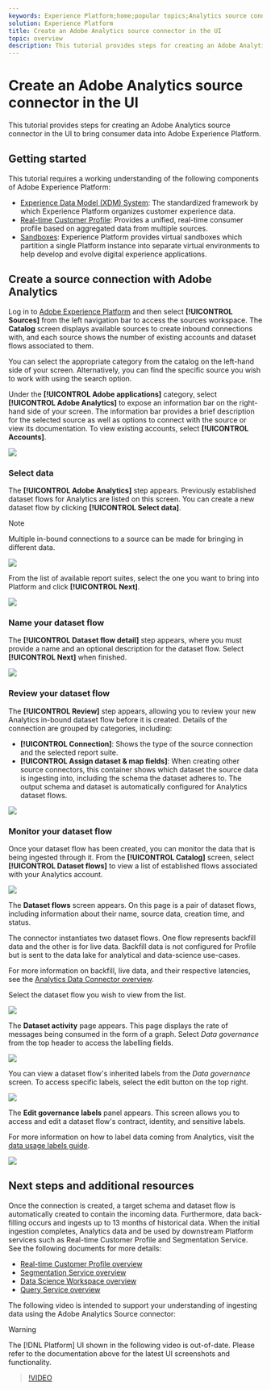 ```yaml
---
keywords: Experience Platform;home;popular topics;Analytics source connector;Analytics connector;Analytics source;analytics
solution: Experience Platform
title: Create an Adobe Analytics source connector in the UI
topic: overview
description: This tutorial provides steps for creating an Adobe Analytics source connector in the UI to bring consumer data into Adobe Experience Platform.
---
```


# Create an Adobe Analytics source connector in the UI

This tutorial provides steps for creating an Adobe Analytics source connector in the UI to bring consumer data into Adobe Experience Platform.

## Getting started

This tutorial requires a working understanding of the following components of Adobe Experience Platform:

*   [Experience Data Model (XDM) System](../../../../../xdm/home.md): The standardized framework by which Experience Platform organizes customer experience data.
*   [Real-time Customer Profile](../../../../../profile/home.md): Provides a unified, real-time consumer profile based on aggregated data from multiple sources.
*   [Sandboxes](../../../../../sandboxes/home.md): Experience Platform provides virtual sandboxes which partition a single Platform instance into separate virtual environments to help develop and evolve digital experience applications.

## Create a source connection with Adobe Analytics

Log in to [Adobe Experience Platform](https://platform.adobe.com) and then select **[!UICONTROL Sources]** from the left navigation bar to access the sources workspace. The **Catalog** screen displays available sources to create inbound connections with, and each source shows the number of existing accounts and dataset flows associated to them.

You can select the appropriate category from the catalog on the left-hand side of your screen. Alternatively, you can find the specific source you wish to work with using the search option.

Under the **[!UICONTROL Adobe applications]** category, select **[!UICONTROL Adobe Analytics]** to expose an information bar on the right-hand side of your screen. The information bar provides a brief description for the selected source as well as options to connect with the source or view its documentation. To view existing accounts, select **[!UICONTROL Accounts]**.

![](../../../../images/tutorials/create/analytics/catalog.png)

### Select data

The **[!UICONTROL Adobe Analytics]** step appears. Previously established dataset flows for Analytics are listed on this screen. You can create a new dataset flow by clicking **[!UICONTROL Select data]**.

>[!NOTE]
>
>Multiple in-bound connections to a source can be made for bringing in different data.

![](../../../../images/tutorials/create/analytics/dataset-flows.png)

<!---Analytics report suites can be configured for one sandbox at a time. To import the same report suite into a different sandbox, the dataset flow will have to be deleted and instantiated again via configuration for a different sandbox.--->

From the list of available report suites, select the one you want to bring into Platform and click **[!UICONTROL Next]**.

![](../../../../images/tutorials/create/analytics/select-data.png)

### Name your dataset flow

The **[!UICONTROL Dataset flow detail]** step appears, where you must provide a name and an optional description for the dataset flow. Select **[!UICONTROL Next]** when finished.

![](../../../../images/tutorials/create/analytics/dataset-flow-detail.png)

### Review your dataset flow

The **[!UICONTROL Review]** step appears, allowing you to review your new Analytics in-bound dataset flow before it is created. Details of the connection are grouped by categories, including:

*   **[!UICONTROL Connection]**: Shows the type of the source connection and the selected report suite.
*   **[!UICONTROL Assign dataset & map fields]**: When creating other source connectors, this container shows which dataset the source data is ingesting into, including the schema the dataset adheres to. The output schema and dataset is automatically configured for Analytics dataset flows.

![](../../../../images/tutorials/create/analytics/review.png)

### Monitor your dataset flow

Once your dataset flow has been created, you can monitor the data that is being ingested through it. From the **[!UICONTROL Catalog]** screen, select **[!UICONTROL Dataset flows]** to view a list of established flows associated with your Analytics account.

![](../../../../images/tutorials/create/analytics/catalog-dataset-flows.png)

The **Dataset flows** screen appears. On this page is a pair of dataset flows, including information about their name, source data, creation time, and status.

The connector instantiates two dataset flows. One flow represents backfill data and the other is for live data. Backfill data is not configured for Profile but is sent to the data lake for analytical and data-science use-cases.

For more information on backfill, live data, and their respective latencies, see the [Analytics Data Connector overview](../../../../connectors/adobe-applications/analytics.md).

Select the dataset flow you wish to view from the list.

![](../../../../images/tutorials/create/analytics/backfill.png)

The **Dataset activity** page appears. This page displays the rate of messages being consumed in the form of a graph. Select *Data governance* from the top header to access the labelling fields.

![](../../../../images/tutorials/create/analytics/batches.png)

You can view a dataset flow's inherited labels from the *Data governance* screen. To access specific labels, select the edit button on the top right.

![](../../../../images/tutorials/create/analytics/data-gov.png)

The **Edit governance labels** panel appears. This screen allows you to access and edit a dataset flow's contract, identity, and sensitive labels.

For more information on how to label data coming from Analytics, visit the [data usage labels guide](../../../../../data-governance/labels/user-guide.md).

![](../../../../images/tutorials/create/analytics/labels.png)

## Next steps and additional resources

Once the connection is created, a target schema and dataset flow is automatically created to contain the incoming data. Furthermore, data back-filling occurs and ingests up to 13 months of historical data. When the initial ingestion completes, Analytics data and be used by downstream Platform services such as Real-time Customer Profile and Segmentation Service. See the following documents for more details:

*   [Real-time Customer Profile overview](../../../../../profile/home.md)
*   [Segmentation Service overview](../../../../../segmentation/home.md)
*   [Data Science Workspace overview](../../../../../data-science-workspace/home.md)
*   [Query Service overview](../../../../../query-service/home.md)

The following video is intended to support your understanding of ingesting data using the Adobe Analytics Source connector:

>[!WARNING]
>
> The [!DNL Platform] UI shown in the following video is out-of-date. Please refer to the documentation above for the latest UI screenshots and functionality.

>[!VIDEO](https://video.tv.adobe.com/v/29687?quality=12&learn=on)

